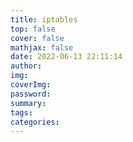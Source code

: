 ```yaml
---
title: iptables
top: false
cover: false
mathjax: false
date: 2022-06-13 22:11:14
author:
img:
coverImg:
password:
summary:
tags:
categories:
---
```

